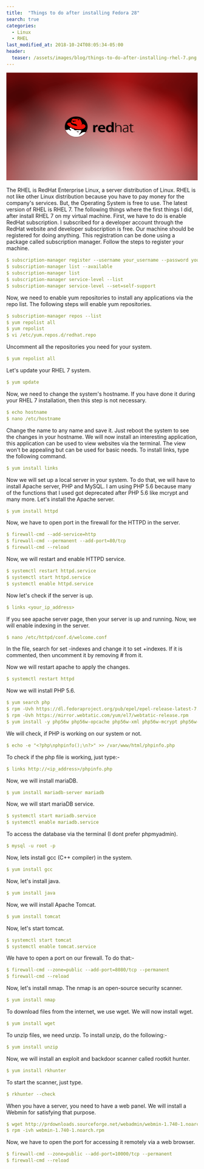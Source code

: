 ```yaml
---
title:  "Things to do after installing Fedora 28"
search: true
categories: 
  - Linux
  - RHEL
last_modified_at: 2018-10-24T08:05:34-05:00
header:
  teaser: /assets/images/blog/things-to-do-after-installing-rhel-7.png
---
```

![RHEL7](/assets/images/blog/things-to-do-after-installing-rhel-7.png)

The RHEL is RedHat Enterprise Linux,  a server distribution of Linux. RHEL is not like other Linux distribution because you have to pay money for the company's services. But, the Operating System is free to use. The latest version of RHEL is RHEL 7.
The following things where the first things I did, after install RHEL 7 on my virtual machine.
First, we have to do is enable RedHat subscription. I subscribed for a developer account through the RedHat website and developer subscription is free. Our machine should be registered for doing anything. This registration can be done using a package called subscription manager. Follow the steps to register your machine.

```yaml
$ subscription-manager register --username your_username --password your_password --auto-attach
$ subscription-manager list --available
$ subscription-manager list
$ subscription-manager service-level --list
$ subscription-manager service-level --set=self-support
```

Now, we need to enable yum repositories to install any applications via the repo list. The following steps will enable yum repositories.

```yaml
$ subscription-manager repos --list
$ yum repolist all
$ yum repolist
$ vi /etc/yum.repos.d/redhat.repo
```
Uncomment all the repositories you need for your system.

```yaml
$ yum repolist all
```
Let's update your RHEL 7 system.

```yaml
$ yum update
```

Now, we need to change the system's hostname. If you have done it during your RHEL 7 installation, then this step is not necessary.

```yaml
$ echo hostname
$ nano /etc/hostname
```

Change the name to any name and save it. Just reboot the system to see the changes in your hostname.
We will now install an interesting application, this application can be used to view websites via the terminal. The view won't be appealing but can be used for basic needs. To install links, type the following command.

```yaml
$ yum install links
```

Now we will set up a local server in your system. To do that, we will have to install Apache server, PHP and MySQL. I am using PHP 5.6 because many of the functions that I used got deprecated after PHP 5.6 like mcrypt and many more. 
Let's install the Apache server.

```yaml
$ yum install httpd
```

Now, we have to open port in the firewall for the HTTPD in the server.

```yaml
$ firewall-cmd --add-service=http
$ firewall-cmd --permanent --add-port=80/tcp
$ firewall-cmd --reload
```

Now, we will restart and enable HTTPD service.

```yaml
$ systemctl restart httpd.service
$ systemctl start httpd.service
$ systemctl enable httpd.service
```

Now let's check if the server is up.

```yaml
$ links <your_ip_address>
```

If you see apache server page, then your server is up and running.
Now, we will enable indexing in the server.
```yaml
$ nano /etc/httpd/conf.d/welcome.conf
```

In the file, search for set -indexes and change it to set +indexes. If it is commented, then uncomment it by removing # from it.

Now we will restart apache to apply the changes.

```yaml
$ systemctl restart httpd
```

Now we will install PHP 5.6.

```yaml
$ yum search php
$ rpm -Uvh https://dl.fedoraproject.org/pub/epel/epel-release-latest-7.noarch.rpm
$ rpm -Uvh https://mirror.webtatic.com/yum/el7/webtatic-release.rpm
$ yum install -y php56w php56w-opcache php56w-xml php56w-mcrypt php56w-gd php56w-devel php56w-mysql php56w-intl php56w-mbstring
```

We will check, if PHP is working on our system or not.

```yaml
$ echo -e "<?php\nphpinfo();\n?>" >> /var/www/html/phpinfo.php
```

To check if the php file is working, just type:-

```yaml
$ links http://<ip_address>/phpinfo.php
```

Now, we will install mariaDB.

```yaml
$ yum install mariadb-server mariadb
```

Now, we will start mariaDB service.

```yaml
$ systemctl start mariadb.service
$ systemctl enable mariadb.service
```

To access the database via the terminal (I dont prefer phpmyadmin).

```yaml
$ mysql -u root -p
```

Now, lets install gcc (C++ compiler) in the system.

```yaml
$ yum install gcc
```
Now, let's install java.

```yaml
$ yum install java
```

Now, we will install Apache Tomcat.

```yaml
$ yum install tomcat
```

Now, let's start tomcat.

```yaml
$ systemctl start tomcat
$ systemctl enable tomcat.service
```

We have to open a port on our firewall. To do that:-

```yaml
$ firewall-cmd --zone=public --add-port=8080/tcp --permanent
$ firewall-cmd --reload
```

Now, let's install nmap. The nmap is an open-source security scanner.

```yaml
$ yum install nmap
```

To download files from the internet, we use wget. We will now install wget.

```yaml
$ yum install wget
```

To unzip files, we need unzip. To install unzip, do the following:-

```yaml
$ yum install unzip
```

Now, we will install an exploit and backdoor scanner called rootkit hunter.

```yaml
$ yum install rkhunter
```

To start the scanner, just type.

```yaml
$ rkhunter --check
```

When you have a server, you need to have a web panel. We will install a Webmin for satisfying that purpose.

```yaml
$ wget http://prdownloads.sourceforge.net/webadmin/webmin-1.740-1.noarch.rpm
$ rpm -ivh webmin-1.740-1.noarch.rpm
```

Now, we have to open the port for accessing it remotely via a web browser.

```yaml
$ firewall-cmd --zone=public --add-port=10000/tcp --permanent
$ firewall-cmd --reload
```